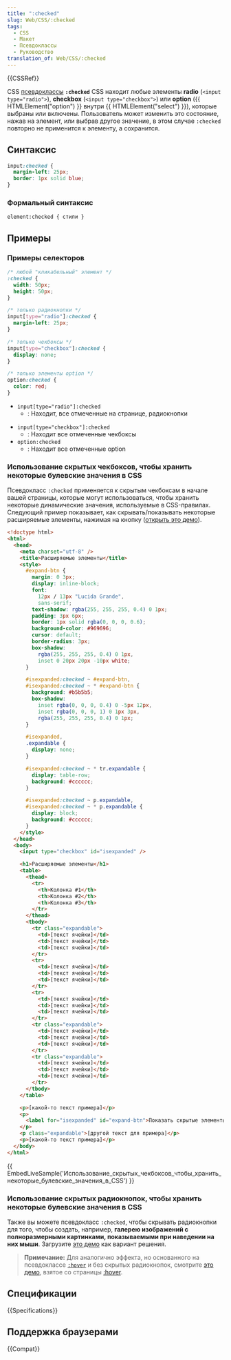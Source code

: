 ```yaml
---
title: ":checked"
slug: Web/CSS/:checked
tags:
  - CSS
  - Макет
  - Псевдоклассы
  - Руководство
translation_of: Web/CSS/:checked
---
```


{{CSSRef}}

CSS [псевдоклассы](/ru/docs/Web/CSS/Псевдо-классы) **`:checked`** CSS находит любые элементы **radio** (`<input type="radio">`), **checkbox** (`<input type="checkbox">`) или **option** ({{ HTMLElement("option") }} внутри {{ HTMLElement("select") }}), которые выбраны или включены. Пользователь может изменить это состояние, нажав на элемент, или выбрав другое значение, в этом случае `:checked` повторно не применится к элементу, а сохранится.

## Синтаксис

```css
input:checked {
  margin-left: 25px;
  border: 1px solid blue;
}
```

### Формальный синтаксис

```
element:checked { стили }
```

## Примеры

### Примеры селекторов

```css
/* любой "кликабельный" элемент */
:checked {
  width: 50px;
  height: 50px;
}

/* только радиокнопки */
input[type="radio"]:checked {
  margin-left: 25px;
}

/* только чекбоксы */
input[type="checkbox"]:checked {
  display: none;
}

/* только элементы option */
option:checked {
  color: red;
}
```

- `input[type="radio"]:checked`
  - : Находит, все отмеченные на странице, радиокнопки

<!---->

- `input[type="checkbox"]:checked`
  - : Находит все отмеченные чекбоксы
- `option:checked`
  - : Находит все отмеченные option

### Использование скрытых чекбоксов, чтобы хранить некоторые булевские значения в CSS

Псевдокласс `:checked` применяется к скрытым чекбоксам в начале вашей страницы, которые могут использоваться, чтобы хранить некоторые динамические значения, используемые в CSS-правилах. Следующий пример показывает, как скрывать/показывать некоторые расширяемые элементы, нажимая на кнопку ([открыть это демо](/@api/deki/files/6246/=expandable-elements.html)).

```html
<!doctype html>
<html>
  <head>
    <meta charset="utf-8" />
    <title>Расширяемые элементы</title>
    <style>
      #expand-btn {
        margin: 0 3px;
        display: inline-block;
        font:
          12px / 13px "Lucida Grande",
          sans-serif;
        text-shadow: rgba(255, 255, 255, 0.4) 0 1px;
        padding: 3px 6px;
        border: 1px solid rgba(0, 0, 0, 0.6);
        background-color: #969696;
        cursor: default;
        border-radius: 3px;
        box-shadow:
          rgba(255, 255, 255, 0.4) 0 1px,
          inset 0 20px 20px -10px white;
      }

      #isexpanded:checked ~ #expand-btn,
      #isexpanded:checked ~ * #expand-btn {
        background: #b5b5b5;
        box-shadow:
          inset rgba(0, 0, 0, 0.4) 0 -5px 12px,
          inset rgba(0, 0, 0, 1) 0 1px 3px,
          rgba(255, 255, 255, 0.4) 0 1px;
      }

      #isexpanded,
      .expandable {
        display: none;
      }

      #isexpanded:checked ~ * tr.expandable {
        display: table-row;
        background: #cccccc;
      }

      #isexpanded:checked ~ p.expandable,
      #isexpanded:checked ~ * p.expandable {
        display: block;
        background: #cccccc;
      }
    </style>
  </head>
  <body>
    <input type="checkbox" id="isexpanded" />

    <h1>Расширяемые элементы</h1>
    <table>
      <thead>
        <tr>
          <th>Колонка #1</th>
          <th>Колонка #2</th>
          <th>Колонка #3</th>
        </tr>
      </thead>
      <tbody>
        <tr class="expandable">
          <td>[текст ячейки]</td>
          <td>[текст ячейки]</td>
          <td>[текст ячейки]</td>
        </tr>
        <tr>
          <td>[текст ячейки]</td>
          <td>[текст ячейки]</td>
          <td>[текст ячейки]</td>
        </tr>
        <tr>
          <td>[текст ячейки]</td>
          <td>[текст ячейки]</td>
          <td>[текст ячейки]</td>
        </tr>
        <tr class="expandable">
          <td>[текст ячейки]</td>
          <td>[текст ячейки]</td>
          <td>[текст ячейки]</td>
        </tr>
        <tr class="expandable">
          <td>[текст ячейки]</td>
          <td>[текст ячейки]</td>
          <td>[текст ячейки]</td>
        </tr>
      </tbody>
    </table>

    <p>[какой-то текст примера]</p>
    <p>
      <label for="isexpanded" id="expand-btn">Показать скрытые элементы</label>
    </p>
    <p class="expandable">[другой текст для примера]</p>
    <p>[какой-то текст примера]</p>
  </body>
</html>
```

{{ EmbedLiveSample('Использование_скрытых_чекбоксов_чтобы_хранить_некоторые_булевские_значения_в_CSS') }}

### Использование скрытых радиокнопок, чтобы хранить некоторые булевские значения в CSS

Также вы можете псевдокласс `:checked`, чтобы скрывать радиокнопки для того, чтобы создать, например, **галерею изображений с полноразмерными картинками, показываемыми при наведении на них мыши**. Загрузите [это демо](/@api/deki/files/6268/=css-checked-gallery.zip) как вариант решения.

> **Примечание:** Для аналогично эффекта, но основанного на псевдоклассе [`:hover`](/ru/docs/CSS/:hover) и без скрытых радиокнопок, смотрите [это демо](/@api/deki/files/6247/=css-gallery.zip), взятое со страницы [:hover](/ru/docs/CSS/:hover).

## Спецификации

{{Specifications}}

## Поддержка браузерами

{{Compat}}
